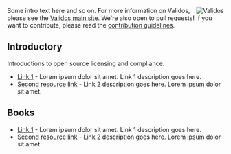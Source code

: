 <a href="http://validos.org/"><img align="right" src="http://www.validos.org/images/Validos_logo.gif" alt="Validos"></a>
Some intro text here and so on. For more information on Validos, please see the [Validos main site](http://www.validos.org). We're also open to pull requests! If you want to contribute, please read the [contribution guidelines](contributing.md).

## Introductory

Introductions to open source licensing and compliance.
- [Link 1](http://validos.org) - Lorem ipsum dolor sit amet. Link 1 description goes here.
- [Second resource link](http://validos.org) - Link 2 description goes here. Lorem ipsum dolor sit amet.

## Books

- [Link 1](http://validos.org) - Lorem ipsum dolor sit amet. Link 1 description goes here.
- [Second resource link](http://validos.org) - Link 2 description goes here. Lorem ipsum dolor sit amet.
